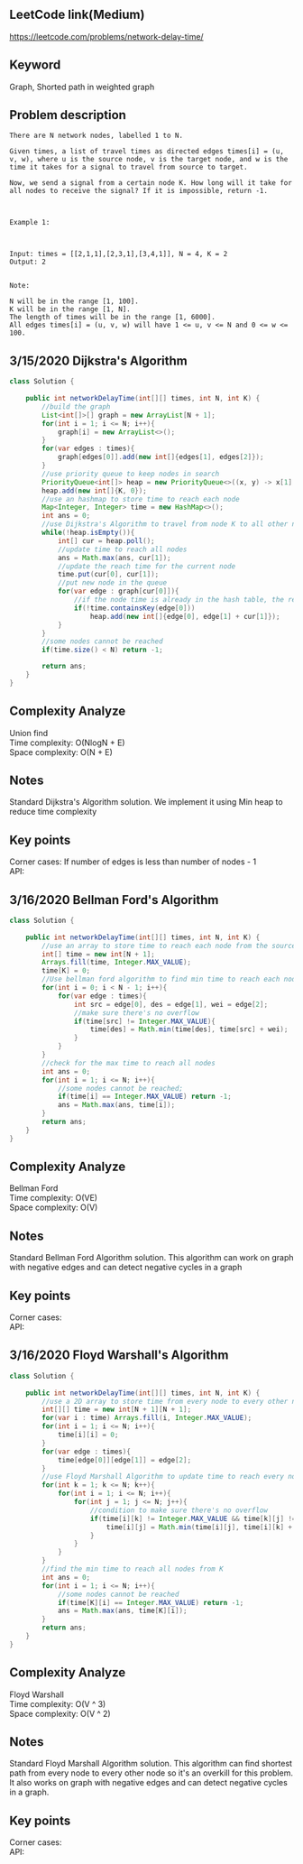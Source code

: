 ## LeetCode link(Medium)
https://leetcode.com/problems/network-delay-time/

## Keyword
Graph, Shorted path in weighted graph

## Problem description
```
There are N network nodes, labelled 1 to N.

Given times, a list of travel times as directed edges times[i] = (u, v, w), where u is the source node, v is the target node, and w is the time it takes for a signal to travel from source to target.

Now, we send a signal from a certain node K. How long will it take for all nodes to receive the signal? If it is impossible, return -1.

 

Example 1:



Input: times = [[2,1,1],[2,3,1],[3,4,1]], N = 4, K = 2
Output: 2
 

Note:

N will be in the range [1, 100].
K will be in the range [1, N].
The length of times will be in the range [1, 6000].
All edges times[i] = (u, v, w) will have 1 <= u, v <= N and 0 <= w <= 100.
```
## 3/15/2020 Dijkstra's Algorithm

```java
class Solution {
    
    public int networkDelayTime(int[][] times, int N, int K) {
        //build the graph
        List<int[]>[] graph = new ArrayList[N + 1];
        for(int i = 1; i <= N; i++){
            graph[i] = new ArrayList<>();
        }
        for(var edges : times){
            graph[edges[0]].add(new int[]{edges[1], edges[2]});
        }
        //use priority queue to keep nodes in search
        PriorityQueue<int[]> heap = new PriorityQueue<>((x, y) -> x[1] - y[1]);
        heap.add(new int[]{K, 0});
        //use an hashmap to store time to reach each node
        Map<Integer, Integer> time = new HashMap<>();
        int ans = 0;
        //use Dijkstra's Algorithm to travel from node K to all other nodes
        while(!heap.isEmpty()){
            int[] cur = heap.poll();
            //update time to reach all nodes
            ans = Math.max(ans, cur[1]);
            //update the reach time for the current node
            time.put(cur[0], cur[1]);
            //put new node in the queue
            for(var edge : graph[cur[0]]){
                //if the node time is already in the hash table, the recorded time must be shorter than the current time
                if(!time.containsKey(edge[0]))
                    heap.add(new int[]{edge[0], edge[1] + cur[1]});
            }
        }
        //some nodes cannot be reached
        if(time.size() < N) return -1;

        return ans;
    }
}
```

## Complexity Analyze
Union find\
Time complexity: O(NlogN + E)\
Space complexity: O(N + E)

## Notes
Standard Dijkstra's Algorithm solution. We implement it using Min heap to reduce time complexity

## Key points
Corner cases: If number of edges is less than number of nodes - 1\
API:

## 3/16/2020 Bellman Ford's Algorithm

```Java
class Solution {
    
    public int networkDelayTime(int[][] times, int N, int K) {
        //use an array to store time to reach each node from the source
        int[] time = new int[N + 1];
        Arrays.fill(time, Integer.MAX_VALUE);
        time[K] = 0;
        //Use bellman ford algorithm to find min time to reach each node
        for(int i = 0; i < N - 1; i++){
            for(var edge : times){
                int src = edge[0], des = edge[1], wei = edge[2];
                //make sure there's no overflow
                if(time[src] != Integer.MAX_VALUE){
                    time[des] = Math.min(time[des], time[src] + wei);
                }
            }
        }
        //check for the max time to reach all nodes
        int ans = 0;
        for(int i = 1; i <= N; i++){
            //some nodes cannot be reached;
            if(time[i] == Integer.MAX_VALUE) return -1;
            ans = Math.max(ans, time[i]);
        }
        return ans;
    }
}
```

## Complexity Analyze
Bellman Ford\
Time complexity: O(VE)\
Space complexity: O(V)

## Notes
Standard Bellman Ford Algorithm solution. This algorithm can work on graph with negative edges and can detect negative cycles in a graph

## Key points
Corner cases:\
API: 

## 3/16/2020 Floyd Warshall's Algorithm

```Java
class Solution {
    
    public int networkDelayTime(int[][] times, int N, int K) {
        //use a 2D array to store time from every node to every other node
        int[][] time = new int[N + 1][N + 1];
        for(var i : time) Arrays.fill(i, Integer.MAX_VALUE);
        for(int i = 1; i <= N; i++){
            time[i][i] = 0;
        }
        for(var edge : times){
            time[edge[0]][edge[1]] = edge[2];
        }
        //use Floyd Marshall Algorithm to update time to reach every node
        for(int k = 1; k <= N; k++){
            for(int i = 1; i <= N; i++){
                for(int j = 1; j <= N; j++){
                    //condition to make sure there's no overflow
                    if(time[i][k] != Integer.MAX_VALUE && time[k][j] != Integer.MAX_VALUE){
                        time[i][j] = Math.min(time[i][j], time[i][k] + time[k][j]);
                    }
                }
            }
        }
        //find the min time to reach all nodes from K
        int ans = 0;
        for(int i = 1; i <= N; i++){
            //some nodes cannot be reached
            if(time[K][i] == Integer.MAX_VALUE) return -1;
            ans = Math.max(ans, time[K][i]);
        }
        return ans;
    }
}
```

## Complexity Analyze
Floyd Warshall\
Time complexity: O(V ^ 3)\
Space complexity: O(V ^ 2)

## Notes
Standard Floyd Marshall Algorithm solution. This algorithm can find shortest path from every node to every other node so it's an overkill for this problem. It also works on graph with negative edges and can detect negative cycles in a graph.

## Key points
Corner cases:\
API: 